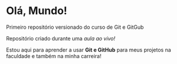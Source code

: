 # Olá, Mundo!
Primeiro repositório versionado do curso  de Git e GitGub

Repositório criado durante uma *aula ao vivo!*

Estou aqui para aprender a usar **Git e GitHub** para meus projetos na faculdade e também na minha carreira!






